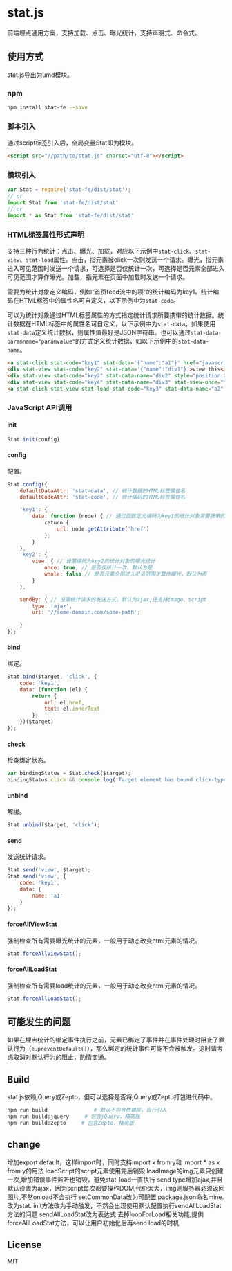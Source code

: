 # stat.js

前端埋点通用方案，支持加载、点击、曝光统计，支持声明式、命令式。

## 使用方式

stat.js导出为umd模块。

### npm
```bash
npm install stat-fe --save
```

### 脚本引入

通过script标签引入后，全局变量Stat即为模块。

```html
<script src="//path/to/stat.js" charset="utf-8"></script>
```

### 模块引入

```js
var Stat = require('stat-fe/dist/stat');
// or
import Stat from 'stat-fe/dist/stat'
// or
import * as Stat from 'stat-fe/dist/stat'

```

### HTML标签属性形式声明

支持三种行为统计：点击、曝光、加载，对应以下示例中`stat-click`、`stat-view`、`stat-load`属性。点击，指元素被click一次则发送一个请求。曝光，指元素进入可见范围时发送一个请求，可选择是否仅统计一次，可选择是否元素全部进入可见范围才算作曝光。加载，指元素在页面中加载时发送一个请求。

需要为统计对象定义编码，例如“首页feed流中的项”的统计编码为key1。统计编码在HTML标签中的属性名可自定义，以下示例中为`stat-code`。

可以为统计对象通过HTML标签属性的方式指定统计请求所要携带的统计数据。统计数据在HTML标签中的属性名可自定义，以下示例中为`stat-data`。如果使用`stat-data`定义统计数据，则属性值最好是JSON字符串。也可以通过`stat-data-paramname="paramvalue"`的方式定义统计数据，如以下示例中的`stat-data-name`。

```html
<a stat-click stat-code="key1" stat-data='{"name":"a1"}' href="javascript:void(0);">click this</a>
<div stat-view stat-code="key2" stat-data='{"name":"div1"}'>view this</div>
<div stat-view stat-code="key2" stat-data-name="div2" style="position:absolute;top:2000px;left:0px;">view this</div>
<div stat-view stat-code="key4" stat-data-name="div3" stat-view-once="false" style="position:absolute;top:2100px;left:0px;">view this</div>
<a stat-click stat-view stat-load stat-code="key3" stat-data-name="a2" href="javascript:void(0);">click or view this</a>
```

### JavaScript API调用

#### init
```js
Stat.init(config)
```

#### config

配置。

```js
Stat.config({
    defaultDataAttr: 'stat-data', // 统计数据的HTML标签属性名
    defaultCodeAttr: 'stat-code', // 统计编码的HTML标签属性名

    'key1': {
        data: function (node) { // 通过函数定义编码为key1的统计对象需要携带的数据
            return {
                url: node.getAttribute('href')
            };
        }
    },
    'key2': {
        view: { // 设置编码为key2的统计对象的曝光统计
            once: true, // 是否仅统计一次，默认为是
            whole: false // 是否元素全部进入可见范围才算作曝光，默认为否
        }
    },

    sendBy: { // 设置统计请求的发送方式，默认为ajax,还支持image、script
        type: 'ajax',
        url: '//some-domain.com/some-path';
        
    }
});
```

#### bind

绑定。

```js
Stat.bind($target, 'click', {
    code: 'key1',
    data: (function (el) {
        return {
            url: el.href,
            text: el.innerText
        };
    })($target)
});
```

#### check

检查绑定状态。

```js
var bindingStatus = Stat.check($target);
bindingStatus.click && console.log('Target element has bound click-type stat.');
```

#### unbind

解绑。

```js
Stat.unbind($target, 'click');
```

#### send

发送统计请求。

```js
Stat.send('view', $target);
Stat.send('view', {
    code: 'key1',
    data: {
        name: 'a1'
    }
});
```

#### forceAllViewStat

强制检查所有需要曝光统计的元素，一般用于动态改变html元素的情况。

```js
Stat.forceAllViewStat();
```

#### forceAllLoadStat

强制检查所有需要load统计的元素，一般用于动态改变html元素的情况。

```js
Stat.forceAllLoadStat();
```

## 可能发生的问题

如果在埋点统计的绑定事件执行之前，元素已绑定了事件并在事件处理时阻止了默认行为（`e.preventDefault()`），那么绑定的统计事件可能不会被触发。这时请考虑取消对默认行为的阻止，酌情变通。

## Build

stat.js依赖jQuery或Zepto，但可以选择是否将jQuery或Zepto打包进代码中。

```bash
npm run build               # 默认不包含依赖库，自行引入
npm run build:jquery     # 包含jQuery，精简版
npm run build:zepto     # 包含Zepto，精简版
```

## change

增加export default，这样import时，同时支持import x from y和 import * as x from y的用法
loadScript的script元素使用完后销毁
loadImage的img元素只创建一次,增加错误事件监听也销毁，避免stat-load一直执行
send type增加ajax,并且默认设置为ajax，因为script每次都要操作DOM,代价太大，img则服务器必须返回图片,不然onload不会执行
setCommonData改为可配置
package.json命名mine.改为stat.
init方法改为手动触发，不然会出现使用默认配置执行sendAllLoadStat方法的问题
sendAllLoadStat改为表达式
去掉loopForLoad相关功能,提供forceAllLoadStat方法，可以让用户初始化后再send load的时机



## License

MIT
